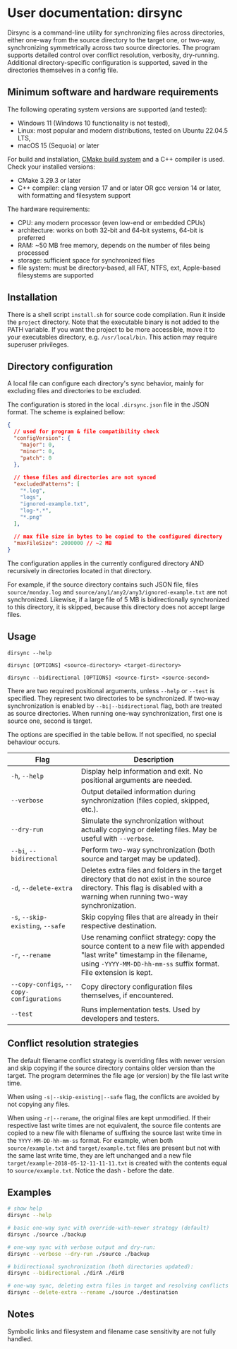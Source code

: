 # User documentation: dirsync

Dirsync is a command-line utility for synchronizing files across directories,
either one-way from the source directory to the target one, or two-way,
synchronizing symmetrically across two source directories.
The program supports detailed control over conflict resolution, verbosity, dry-running.
Additional directory-specific configuration is supported, saved in the directories themselves
in a config file.

## Minimum software and hardware requirements

The following operating system versions are supported (and tested):
- Windows 11 (Windows 10 functionality is not tested),
- Linux: most popular and modern distributions, tested on Ubuntu 22.04.5 LTS,
- macOS 15 (Sequoia) or later

For build and installation, [CMake build system](https://cmake.org)
and a C++ compiler is used. Check your installed versions:
- CMake 3.29.3 or later
- C++ compiler: clang version 17 and or later OR gcc version 14 or later, with formatting and filesystem support

The hardware requirements:
- CPU: any modern processor (even low-end or embedded CPUs)
- architecture: works on both 32-bit and 64-bit systems, 64-bit is preferred 
- RAM: ~50 MB free memory, depends on the number of files being processed
- storage: sufficient space for synchronized files
- file system: must be directory-based, all FAT, NTFS, ext,
  Apple-based filesystems are supported

## Installation

There is a shell script `install.sh` for source code compilation.
Run it inside the `project` directory. Note that the executable binary
is not added to the PATH variable.
If you want the project to be more accessible, move it to your executables
directory, e.g. `/usr/local/bin`. This action may require superuser privileges.

## Directory configuration

A local file can configure each directory's sync behavior,
mainly for excluding files and directories to be excluded.

The configuration is stored in the local `.dirsync.json` file in the JSON
format. The scheme is explained bellow:

```json
{
  // used for program & file compatibility check
  "configVersion": {
    "major": 0,
    "minor": 0,
    "patch": 0
  },
  
  // these files and directories are not synced 
  "excludedPatterns": [
    "*.log",
    "logs",
    "ignored-example.txt",
    "log-*.*",
    "*.png"
  ],
  
  // max file size in bytes to be copied to the configured directory
  "maxFileSize": 2000000 // ~2 MB
}
```

The configuration applies in the currently configured directory
AND recursively in directories located in that directory.

For example, if the source directory contains such JSON file,
files `source/monday.log` and `source/any1/any2/any3/ignored-example.txt`
are not synchronized. Likewise, if a large file of 5 MB is bidirectionally
synchronized to this directory, it is skipped, because this directory
does not accept large files.

## Usage

```
dirsync --help

dirsync [OPTIONS] <source-directory> <target-directory>

dirsync --bidirectional [OPTIONS] <source-first> <source-second>
```

There are two required positional arguments, unless `--help` or `--test` is specified.
They represent two directories to be synchronized. If two-way synchronization
is enabled by `--bi|--bidirectional` flag, both are treated as source directories.
When running one-way synchronization, first one is source one, second is target.

The options are specified in the table bellow. If not specified, no special behaviour occurs.

| Flag                                      | Description                                                                                                                                                                                     |
|-------------------------------------------|-------------------------------------------------------------------------------------------------------------------------------------------------------------------------------------------------|
| `-h`, `--help`                            | Display help information and exit. No positional arguments are needed.                                                                                                                          |
| `--verbose`                               | Output detailed information during synchronization (files copied, skipped, etc.).                                                                                                               |
| `--dry-run`                               | Simulate the synchronization without actually copying or deleting files. May be useful with `--verbose`.                                                                                        |
| `--bi`, `--bidirectional`                 | Perform two-way synchronization (both source and target may be updated).                                                                                                                        |
| `-d`, `--delete-extra`                    | Deletes extra files and folders in the target directory that do not exist in the source directory. This flag is disabled with a warning when running two-way synchronization.                   |
| `-s`, `--skip-existing`, `--safe`         | Skip copying files that are already in their respective destination.                                                                                                                            |
| `-r`, `--rename`                          | Use renaming conflict strategy: copy the source content to a new file with appended "last write" timestamp in the filename, using `-YYYY-MM-DD-hh-mm-ss` suffix format. File extension is kept. |
| `--copy-configs`, `--copy-configurations` | Copy directory configuration files themselves, if encountered.                                                                                                                                  |
| `--test`                                  | Runs implementation tests. Used by developers and testers.                                                                                                                                      |


## Conflict resolution strategies

The default filename conflict strategy is overriding files with newer version
and skip copying if the source directory contains older version than the target.
The program determines the file age (or version) by the file last write time.

When using `-s|--skip-existing|--safe` flag, the conflicts are avoided
by not copying any files.

When using `-r|--rename`, the original files are kept unmodified.
If their respective last write times are not equivalent, the source file contents
are copied to a new file with filename of suffixing the source last write time
in the `YYYY-MM-DD-hh-mm-ss` format. For example, when both `source/example.txt`
and `target/example.txt` files are present but not with the same last write time,
they are left unchanged and a new file `target/example-2018-05-12-11-11-11.txt`
is created with the contents equal to `source/example.txt`. Notice the dash `-`
before the date.

## Examples

```bash
# show help
dirsync --help

# basic one-way sync with override-with-newer strategy (default)
dirsync ./source ./backup

# one-way sync with verbose output and dry-run:
dirsync --verbose --dry-run ./source ./backup

# bidirectional synchronization (both directories updated):
dirsync --bidirectional ./dirA ./dirB

# one-way sync, deleting extra files in target and resolving conflicts by renaming:
dirsync --delete-extra --rename ./source ./destination
```

## Notes
Symbolic links and filesystem and filename case sensitivity are not fully handled.
